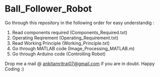 # Ball_Follower_Robot

Go through this repository in the following order for easy understandig :

1. Read components required (Components_Required.txt)
2. Operating Reqirement     (Operating_Requirement.txt) 
3. Read Working Principle   (Working_Principle.txt)
4. Go through MATLAB code   (Image_Processing_MATLAB.m)
5. Go through Arduino code  (Controlling Robot)

Drop me a mail @ ankitamritraj07@gmail.com if you are in doubt.
Happy Coding :)
